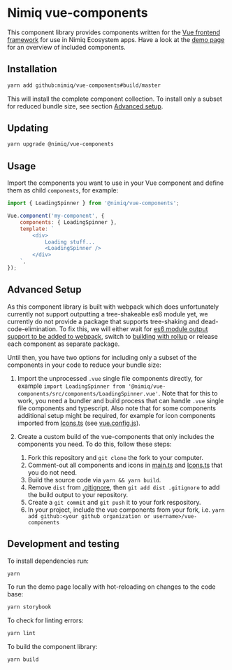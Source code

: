 # Nimiq vue-components

This component library provides components written for the [Vue frontend framework](https://vuejs.org/) for use in Nimiq
Ecosystem apps. Have a look at the [demo page](https://nimiq.github.io/vue-components/) for an overview of included
components.

## Installation

```bash
yarn add github:nimiq/vue-components#build/master
```

This will install the complete component collection. To install only a subset for reduced bundle size, see section
[Advanced setup](advanced-setup).

## Updating

```bash
yarn upgrade @nimiq/vue-components
```

## Usage

Import the components you want to use in your Vue component and define them as child `components`, for example:

```js
import { LoadingSpinner } from '@nimiq/vue-components';

Vue.component('my-component', {
    components: { LoadingSpinner },
    template: `
        <div>
            Loading stuff...
            <LoadingSpinner />
        </div>
    `,
});
```

## Advanced Setup

As this component library is built with webpack which does unfortunately currently not support outputting a
tree-shakeable es6 module yet, we currently do not provide a package that supports tree-shaking and
dead-code-elimination. To fix this, we will either wait for
[es6 module output support to be added to webpack](https://github.com/webpack/webpack/issues/2933), switch to
[building with rollup](https://github.com/nimiq/vue-components/issues/8) or release each component as separate package.

Until then, you have two options for including only a subset of the components in your code to reduce your bundle size:
 
1. Import the unprocessed `.vue` single file components directly, for example `import LoadingSpinner from
'@nimiq/vue-components/src/components/LoadingSpinner.vue'`. Note that for this to work, you need a bundler and build
process that can handle `.vue` single file components and typescript. Also note that for some components additional
setup might be required, for example for icon components imported from
[Icons.ts](https://github.com/nimiq/vue-components/blob/master/src/components/Icons.ts) (see
[vue.config.js](https://github.com/nimiq/vue-components/blob/master/vue.config.js)).
 
2. Create a custom build of the vue-components that only includes the components you need. To do this, follow these
steps:
    1. Fork this repository and `git clone` the fork to your computer.
    2. Comment-out all components and icons in
       [main.ts](https://github.com/nimiq/vue-components/blob/master/src/main.ts) and
       [Icons.ts](https://github.com/nimiq/vue-components/blob/master/src/components/Icons.ts) that you do not need.
    3. Build the source code via `yarn && yarn build`.
    4. Remove `dist` from [.gitignore](https://github.com/nimiq/vue-components/blob/master/.gitignore), then `git add
       dist .gitignore` to add the build output to your repository.
    5. Create a `git commit` and `git push` it to your fork respository.
    6. In your project, include the vue components from your fork, i.e. `yarn add github:<your github organization or
       username>/vue-components`

## Development and testing

To install dependencies run:
```bash
yarn
```

To run the demo page locally with hot-reloading on changes to the code base:
```bash
yarn storybook
```

To check for linting errors:
```bash
yarn lint
```

To build the component library:
```bash
yarn build
```
